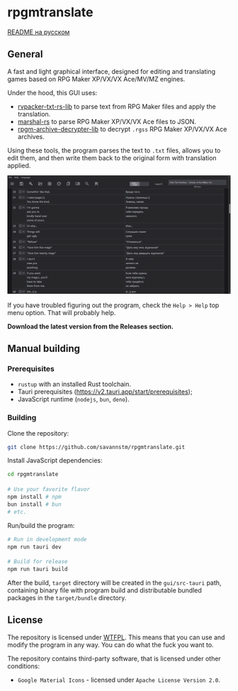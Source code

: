 # rpgmtranslate

[README на русском](README-ru.md)

## General

A fast and light graphical interface, designed for editing and translating games based on RPG Maker XP/VX/VX Ace/MV/MZ engines.

Under the hood, this GUI uses:

- [rvpacker-txt-rs-lib](https://github.com/savannstm/rvpacker-txt-rs-lib) to parse text from RPG Maker files and apply the translation.
- [marshal-rs](https://github.com/savannstm/marshal-rs) to parse RPG Maker XP/VX/VX Ace files to JSON.
- [rpgm-archive-decrypter-lib](https://github.com/savannstm/rpgm-archive-decrypter-lib) to decrypt `.rgss` RPG Maker XP/VX/VX Ace archives.

Using these tools, the program parses the text to `.txt` files, allows you to edit them, and then write them back to the original form with translation applied.

![Interface](./screenshots/interface.png)

If you have troubled figuring out the program, check the `Help > Help` top menu option. That will probably help.

**Download the latest version from the Releases section.**

## Manual building

### Prerequisites

- `rustup` with an installed Rust toolchain.
- Tauri prerequisites (https://v2.tauri.app/start/prerequisites);
- JavaScript runtime (`nodejs`, `bun`, `deno`).

### Building

Clone the repository:

```bash
git clone https://github.com/savannstm/rpgmtranslate.git
```

Install JavaScript dependencies:

```bash
cd rpgmtranslate

# Use your favorite flavor
npm install # npm
bun install # bun
# etc.
```

Run/build the program:

```bash
# Run in development mode
npm run tauri dev

# Build for release
npm run tauri build
```

After the build, `target` directory will be created in the `gui/src-tauri` path, containing binary file with program build and distributable bundled packages in the `target/bundle` directory.

## License

The repository is licensed under [WTFPL](http://www.wtfpl.net/).
This means that you can use and modify the program in any way. You can do what the fuck you want to.

The repository contains third-party software, that is licensed under other conditions:

- `Google Material Icons` - licensed under `Apache License Version 2.0`.
